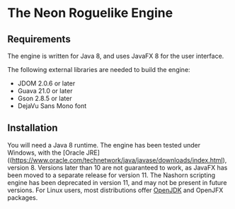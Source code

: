 # The Neon Roguelike Engine

## Requirements
The engine is written for Java 8, and uses JavaFX 8 for the user interface. 

The following external libraries are needed to build the engine:
* JDOM 2.0.6 or later
* Guava 21.0 or later
* Gson 2.8.5 or later
* DejaVu Sans Mono font

## Installation
You will need a Java 8 runtime. The engine has been tested under Windows, with the [Oracle JRE]((https://www.oracle.com/technetwork/java/javase/downloads/index.html), version 8. Versions later than 10 are not guaranteed to work, as JavaFX has been moved to a separate release for version 11. The Nashorn scripting engine has been deprecated in version 11, and may not be present in future versions. For Linux users, most distributions offer [OpenJDK](https://openjdk.java.net/) and OpenJFX packages.
